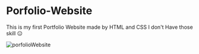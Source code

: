 # Porfolio-Website
This is my first Portfolio Website made by HTML and CSS
I don't Have those skill 😑

![porfolioWebsite](https://user-images.githubusercontent.com/75109480/155463964-e8251c2d-807a-4bb0-b4ab-daccf2bbf3f7.png)

